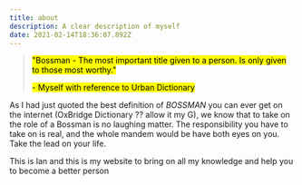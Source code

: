 ```yaml
---
title: about
description: A clear description of myself
date: 2021-02-14T18:36:07.892Z
---
```

<blockquote cite="https://www.urbandictionary.com/define.php?term=Bossman">
  <p>
    <mark>
      "Bossman - The most important title given to a person. Is only
      given to those most worthy."
    </mark>
  </p>
  <p>
    <mark>- Myself with reference to Urban Dictionary</mark>
  </p>
</blockquote>

As I had just quoted the best definition of *BOSSMAN* you can
ever get on the internet (OxBridge Dictionary ?? allow it my G), we
know that to take on the role of a Bossman is no laughing matter. The
responsibility you have to take on is real, and the whole mandem would
be have both eyes on you. Take the lead on your life.

This is Ian and this is my website to bring on all my knowledge and
help you to become a better person